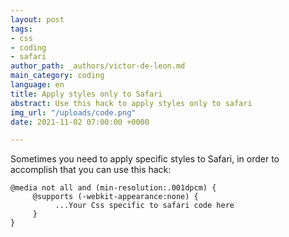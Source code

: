```yaml
---
layout: post
tags:
- css
- coding
- safari
author_path: _authors/victor-de-leon.md
main_category: coding
language: en
title: Apply styles only to Safari
abstract: Use this hack to apply styles only to safari
img_url: "/uploads/code.png"
date: 2021-11-02 07:00:00 +0000

---
```

Sometimes you need to apply specific styles to Safari, in order to accomplish that you can use this hack:

    @media not all and (min-resolution:.001dpcm) { 
         @supports (-webkit-appearance:none) {
              ...Your Css specific to safari code here
         }
    }